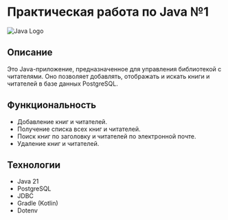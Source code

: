 # Практическая работа по Java №1

![Java Logo](https://upload.wikimedia.org/wikipedia/ru/thumb/3/39/Java_logo.svg/200px-Java_logo.svg.png)


## Описание

Это Java-приложение, предназначенное для  управления библиотекой с читателями. Оно позволяет добавлять, отображать и искать книги и читателей в базе данных PostgreSQL.

## Функциональность

- Добавление книг и читателей.
- Получение списка всех книг и читателей.
- Поиск книг по заголовку и читателей по электронной почте.
- Удаление книг и читателей.

## Технологии

- Java 21
- PostgreSQL
- JDBC
- Gradle (Kotlin)
- Dotenv
